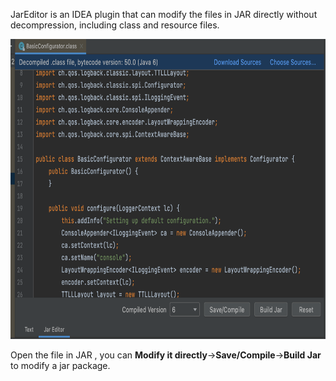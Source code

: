 JarEditor is an IDEA plugin that can modify the files in JAR directly without decompression, including class and resource files.

<img src="./img/JarEditorShow.png" width="720" height="480" />

Open the file in JAR , you can **Modify it directly**->**Save/Compile**->**Build Jar** to modify a jar package.
